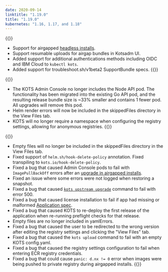 ```yaml
---
date: 2020-09-14
linktitle: "1.19.0"
title: "1.19.0"
kubernetes: "1.16, 1.17, and 1.18"
---
```


{{<features>}}
  * Support for airgapped [headless installs](/kotsadm/installing/automating/).
  * Support resumable uploads for airgap bundles in Kotsadm UI.
  * Added support for additional authentications methods including OIDC and IBM Cloud to `kubectl kots`.
  * Added support for troubleshoot.sh/v1beta2 SupportBundle specs.
{{</features>}}

{{<changes>}}
  * The KOTS Admin Console no longer includes the Node API pod. The functionality has been migrated into the existing Go API pod, and the resulting release bundle size is ~33% smaller and contains 1 fewer pod. All upgrades will remove this pod.
  * Helm render errors will now be included in the skippedFiles directory in the View Files tab.
  * KOTS will no longer require a namespace when configuring the registry settings, allowing for anonymous registries.
{{</changes>}}

{{<fixes>}}
  * Empty files will no longer be included in the skippedFiles directory in the View Files tab.
  * Fixed support of `helm.sh/hook-delete-policy` annotation. Fixed transpiling to `kots.io/hook-delete-policy`.
  * Fixed a bug that caused Admin Console pods to fail with `ImagePullBackOff` errors after an [upgrade in airgapped installs](/kotsadm/updating/updating-admin-console/#airgap-installations).
  * Fixed an issue where some errors were not logged when restoring a snapshot.
  * Fixed a bug that caused [`kots upstream upgrade`](/kots-cli/upstream/) command to fail with error 500.
  * Fixed a bug that caused license installation to fail if app had missing or malformed [Application spec](/reference/v1beta1/application/).
  * Fixed a bug that caused KOTS to re-deploy the first release of the application when re-running preflight checks for that release.
  * Empty files are no longer included in yamlErrors.
  * Fixed a bug that caused the user to be redirected to the wrong version after editing the registry settings and clicking the "View Files" tab.
  * Fixed a bug that caused the `kots upload` command to fail with an empty KOTS config.yaml.
  * Fixed a bug that caused the registry settings configuration to fail when entering ECR registry credentials.
  * Fixed a bug that could cause `panic: d.nx != 0` error when images were being pushed to private registry during airgapped installs.
{{</fixes>}}
